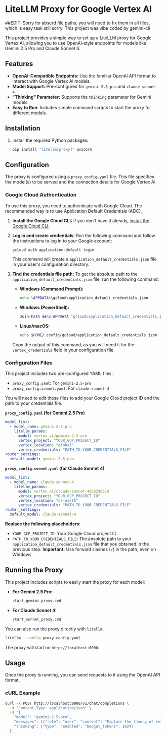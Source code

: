 # LiteLLM Proxy for Google Vertex AI

##EDIT: Sorry for absurd file paths, you will need to fix them in all files, which is easy task still sorry. This project was vibe coded by gemini-cli

This project provides a simple way to set up a LiteLLM proxy for Google Vertex AI, allowing you to use OpenAI-style endpoints for models like Gemini 2.5 Pro and Claude Sonnet 4.

## Features

*   **OpenAI-Compatible Endpoints:** Use the familiar OpenAI API format to interact with Google Vertex AI models.
*   **Model Support:** Pre-configured for `gemini-2.5-pro` and `claude-sonnet-4`.
*   **"Thinking" Parameter:** Supports the `thinking` parameter for Gemini models.
*   **Easy to Run:** Includes simple command scripts to start the proxy for different models.

## Installation

1.  Install the required Python packages:

    ```bash
    pip install "litellm[proxy]" uvicorn
    ```

## Configuration

The proxy is configured using a `proxy_config.yaml` file. This file specifies the model(s) to be served and the connection details for Google Vertex AI.

### Google Cloud Authentication

To use this proxy, you need to authenticate with Google Cloud. The recommended way is to use Application Default Credentials (ADC).

1.  **Install the Google Cloud CLI:** If you don't have it already, [install the Google Cloud CLI](https://cloud.google.com/sdk/docs/install).

2.  **Log in and create credentials:** Run the following command and follow the instructions to log in to your Google account:

    ```bash
    gcloud auth application-default login
    ```

    This command will create a `application_default_credentials.json` file in your user's configuration directory.

3.  **Find the credentials file path:** To get the absolute path to the `application_default_credentials.json` file, run the following command:

    *   **Windows (Command Prompt):**
        ```cmd
        echo %APPDATA%\gcloud\application_default_credentials.json
        ```
    *   **Windows (PowerShell):**
        ```powershell
        Join-Path $env:APPDATA "gcloud\application_default_credentials.json"
        ```
    *   **Linux/macOS:**
        ```bash
        echo $HOME/.config/gcloud/application_default_credentials.json
        ```

    Copy the output of this command, as you will need it for the `vertex_credentials` field in your configuration file.

### Configuration Files

This project includes two pre-configured YAML files:

*   `proxy_config.yaml`: For `gemini-2.5-pro`
*   `proxy_config.sonnet.yaml`: For `claude-sonnet-4`

You will need to edit these files to add your Google Cloud project ID and the path to your credentials file.

**`proxy_config.yaml` (for Gemini 2.5 Pro)**

```yaml
model_list:
  - model_name: gemini-2.5-pro
    litellm_params:
      model: vertex_ai/gemini-2.5-pro
      vertex_project: "YOUR_GCP_PROJECT_ID"
      vertex_location: "global"
      vertex_credentials: "PATH_TO_YOUR_CREDENTIALS_FILE"
router_settings:
  default_model: gemini-2.5-pro
```

**`proxy_config.sonnet.yaml` (for Claude Sonnet 4)**

```yaml
model_list:
  - model_name: claude-sonnet-4
    litellm_params:
      model: vertex_ai/claude-sonnet-4@20250514
      vertex_project: "YOUR_GCP_PROJECT_ID"
      vertex_location: "us-east5"
      vertex_credentials: "PATH_TO_YOUR_CREDENTIALS_FILE"
router_settings:
  default_model: claude-sonnet-4
```

**Replace the following placeholders:**

*   `YOUR_GCP_PROJECT_ID`: Your Google Cloud project ID.
*   `PATH_TO_YOUR_CREDENTIALS_FILE`: The absolute path to your `application_default_credentials.json` file that you obtained in the previous step. **Important:** Use forward slashes (`/`) in the path, even on Windows.

## Running the Proxy

This project includes scripts to easily start the proxy for each model:

*   **For Gemini 2.5 Pro:**
    ```bash
    start_gemini_proxy.cmd
    ```

*   **For Claude Sonnet 4:**
    ```bash
    start_sonnet_proxy.cmd
    ```

You can also run the proxy directly with `litellm`:

```bash
litellm --config proxy_config.yaml
```

The proxy will start on `http://localhost:8000`.

## Usage

Once the proxy is running, you can send requests to it using the OpenAI API format.

### cURL Example

```bash
curl -X POST http://localhost:8000/v1/chat/completions \
  -H "Content-Type: application/json" \
  -d '{
    "model": "gemini-2.5-pro",
    "messages": [{"role": "user", "content": "Explain the theory of relativity."}],
    "thinking": {"type": "enabled", "budget_tokens": 1024}
  }'
```


